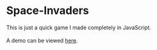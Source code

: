 # Space-Invaders
This is just a quick game I made completely in JavaScript.<br>
<br>
A demo can be viewed <a href="https://hassan.app/space-invaders/">here</a>.
